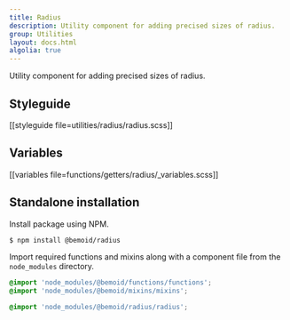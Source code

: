 ```yaml
---
title: Radius
description: Utility component for adding precised sizes of radius.
group: Utilities
layout: docs.html
algolia: true
---
```


Utility component for adding precised sizes of radius.

## Styleguide

[[styleguide file=utilities/radius/radius.scss]]

## Variables

[[variables file=functions/getters/radius/_variables.scss]]

## Standalone installation

Install package using NPM.

```bash
$ npm install @bemoid/radius
```

Import required functions and mixins along with a component file from the `node_modules` directory.

```scss
@import 'node_modules/@bemoid/functions/functions';
@import 'node_modules/@bemoid/mixins/mixins';

@import 'node_modules/@bemoid/radius/radius';
```